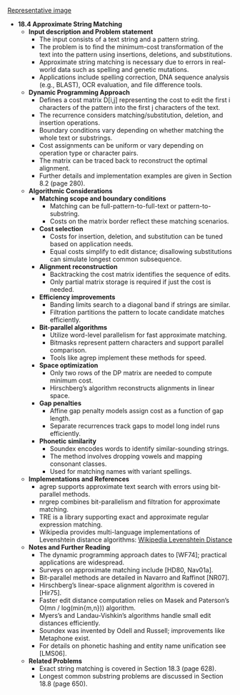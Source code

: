 [Representative image](ADM-ch08-dynamic-programming-string-matching-approx.best.png)

- **18.4 Approximate String Matching**
  - **Input description and Problem statement**
    - The input consists of a text string and a pattern string.
    - The problem is to find the minimum-cost transformation of the text into the pattern using insertions, deletions, and substitutions.
    - Approximate string matching is necessary due to errors in real-world data such as spelling and genetic mutations.
    - Applications include spelling correction, DNA sequence analysis (e.g., BLAST), OCR evaluation, and file difference tools.
  - **Dynamic Programming Approach**
    - Defines a cost matrix D[i,j] representing the cost to edit the first i characters of the pattern into the first j characters of the text.
    - The recurrence considers matching/substitution, deletion, and insertion operations.
    - Boundary conditions vary depending on whether matching the whole text or substrings.
    - Cost assignments can be uniform or vary depending on operation type or character pairs.
    - The matrix can be traced back to reconstruct the optimal alignment.
    - Further details and implementation examples are given in Section 8.2 (page 280).
  - **Algorithmic Considerations**
    - **Matching scope and boundary conditions**
      - Matching can be full-pattern-to-full-text or pattern-to-substring.
      - Costs on the matrix border reflect these matching scenarios.
    - **Cost selection**
      - Costs for insertion, deletion, and substitution can be tuned based on application needs.
      - Equal costs simplify to edit distance; disallowing substitutions can simulate longest common subsequence.
    - **Alignment reconstruction**
      - Backtracking the cost matrix identifies the sequence of edits.
      - Only partial matrix storage is required if just the cost is needed.
    - **Efficiency improvements**
      - Banding limits search to a diagonal band if strings are similar.
      - Filtration partitions the pattern to locate candidate matches efficiently.
    - **Bit-parallel algorithms**
      - Utilize word-level parallelism for fast approximate matching.
      - Bitmasks represent pattern characters and support parallel comparison.
      - Tools like agrep implement these methods for speed.
    - **Space optimization**
      - Only two rows of the DP matrix are needed to compute minimum cost.
      - Hirschberg’s algorithm reconstructs alignments in linear space.
    - **Gap penalties**
      - Affine gap penalty models assign cost as a function of gap length.
      - Separate recurrences track gaps to model long indel runs efficiently.
    - **Phonetic similarity**
      - Soundex encodes words to identify similar-sounding strings.
      - The method involves dropping vowels and mapping consonant classes.
      - Used for matching names with variant spellings.
  - **Implementations and References**
    - agrep supports approximate text search with errors using bit-parallel methods.
    - nrgrep combines bit-parallelism and filtration for approximate matching.
    - TRE is a library supporting exact and approximate regular expression matching.
    - Wikipedia provides multi-language implementations of Levenshtein distance algorithms: [Wikipedia Levenshtein Distance](http://en.wikibooks.org/wiki/Algorithm_implementation/Strings/Levenshtein_distance)
  - **Notes and Further Reading**
    - The dynamic programming approach dates to [WF74]; practical applications are widespread.
    - Surveys on approximate matching include [HD80, Nav01a].
    - Bit-parallel methods are detailed in Navarro and Raffinot [NR07].
    - Hirschberg’s linear-space alignment algorithm is covered in [Hir75].
    - Faster edit distance computation relies on Masek and Paterson’s O(mn / log(min{m,n})) algorithm.
    - Myers’s and Landau-Vishkin’s algorithms handle small edit distances efficiently.
    - Soundex was invented by Odell and Russell; improvements like Metaphone exist.
    - For details on phonetic hashing and entity name unification see [LMS06].
  - **Related Problems**
    - Exact string matching is covered in Section 18.3 (page 628).
    - Longest common substring problems are discussed in Section 18.8 (page 650).
